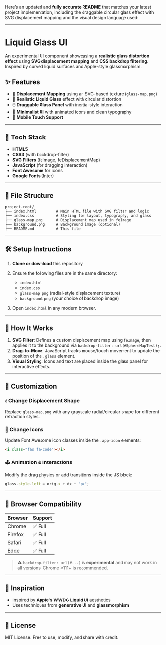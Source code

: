 Here’s an updated and **fully accurate README** that matches your latest project implementation, including the draggable circular glass effect with SVG displacement mapping and the visual design language used:

---

# Liquid Glass UI

An experimental UI component showcasing a **realistic glass distortion effect** using **SVG displacement mapping** and **CSS backdrop filtering**. Inspired by curved liquid surfaces and Apple-style glassmorphism.

## ✨ Features

- 🔮 **Displacement Mapping** using an SVG-based texture (`glass-map.png`)
- 🧊 **Realistic Liquid Glass** effect with circular distortion
- 🖱️ **Draggable Glass Panel** with inertia-style interaction
- 🎨 **Minimalist UI** with animated icons and clean typography
- 📱 **Mobile Touch Support**

---

## 🧪 Tech Stack

- **HTML5**
- **CSS3** (with backdrop-filter)
- **SVG Filters** (feImage, feDisplacementMap)
- **JavaScript** (for dragging interaction)
- **Font Awesome** for icons
- **Google Fonts** (Inter)

---

## 📁 File Structure

```
project-root/
├── index.html         # Main HTML file with SVG filter and logic
├── index.css          # Styling for layout, typography, and glass
├── glass-map.png      # Displacement map used in feImage
├── background.png     # Background image (optional)
├── README.md          # This file
```

---

## 🛠️ Setup Instructions

1. **Clone or download** this repository.
2. Ensure the following files are in the same directory:

   - `index.html`
   - `index.css`
   - `glass-map.png` (radial-style displacement texture)
   - `background.png` (your choice of backdrop image)

3. Open `index.html` in any modern browser.

---

## 🧬 How It Works

1. **SVG Filter**: Defines a custom displacement map using `feImage`, then applies it to the background via `backdrop-filter: url(#SphereMapTest);`.
2. **Drag-to-Move**: JavaScript tracks mouse/touch movement to update the position of the `.glass` element.
3. **Visual Styling**: Icons and text are placed inside the glass panel for interactive effects.

---

## 🧩 Customization

### 💧 Change Displacement Shape

Replace `glass-map.png` with any grayscale radial/circular shape for different refraction styles.

### 📅 Change Icons

Update Font Awesome icon classes inside the `.app-icon` elements:

```html
<i class="fas fa-code"></i>
```

### 🕹️ Animation & Interactions

Modify the drag physics or add transitions inside the JS block:

```js
glass.style.left = orig.x + dx + "px";
```

---

## 🧪 Browser Compatibility

| Browser | Support |
| ------- | ------- |
| Chrome  | ✅ Full |
| Firefox | ✅ Full |
| Safari  | ✅ Full |
| Edge    | ✅ Full |

> ⚠️ `backdrop-filter: url(#...)` is **experimental** and may not work in all versions. Chrome ≥111+ is recommended.

---

## 🧊 Inspiration

- Inspired by **Apple's WWDC Liquid UI** aesthetics
- Uses techniques from **generative UI** and **glassmorphism**

---

## 📜 License

MIT License. Free to use, modify, and share with credit.
